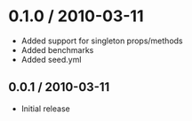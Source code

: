 
0.1.0 / 2010-03-11
==================

  * Added support for singleton props/methods
  * Added benchmarks
  * Added seed.yml

0.0.1 / 2010-03-11
------------------

* Initial release
